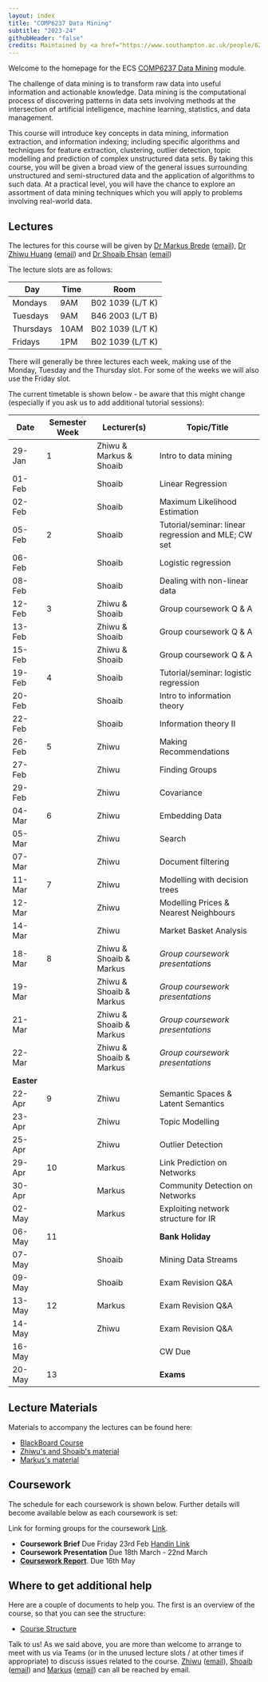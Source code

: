 ```yaml
---
layout: index
title: "COMP6237 Data Mining"
subtitle: "2023-24"
githubHeader: "false"
credits: Maintained by <a href="https://www.southampton.ac.uk/people/628dpz/doctor-shoaib-ehsan">Dr Shoaib Ehsan</a>.
---
```


Welcome to the homepage for the ECS [COMP6237 Data Mining](https://secure.ecs.soton.ac.uk/module/COMP6237) module.

The challenge of data mining is to transform raw data into useful information and actionable knowledge. Data mining is the computational process of discovering patterns in data sets involving methods at the intersection of artificial intelligence, machine learning, statistics, and data management. 

This course will introduce key concepts in data mining, information extraction, and information indexing; including specific algorithms and techniques for feature extraction, clustering, outlier detection, topic modelling and prediction of complex unstructured data sets. By taking this course, you will be given a broad view of the general issues surrounding unstructured and semi-structured data and the application of algorithms to such data. At a practical level, you will have the chance to explore an assortment of data mining techniques which you will apply to problems involving real-world data. 

## Lectures
The lectures for this course will be given by <a href="http://www.ecs.soton.ac.uk/people/mb8">Dr Markus Brede</a> ([email](mailto:mb8@ecs.soton.ac.uk)), <a href="http://www.ecs.soton.ac.uk/people/jh1c18">Dr Zhiwu Huang</a> ([email](mailto:zhiwu.huang@soton.ac.uk)) and <a href="http://www.ecs.soton.ac.uk/people/se3e22">Dr Shoaib Ehsan</a>  ([email](mailto:s.ehsan@soton.ac.uk))

The lecture slots are as follows: 

Day        | Time | Room   
-----------|------|---------------
Mondays    | 9AM	| B02 1039 (L/T K)
Tuesdays   | 9AM  | B46 2003 (L/T B)
Thursdays	 | 10AM	| B02 1039 (L/T K)
Fridays	   | 1PM	| B02 1039 (L/T K)

There will generally be three lectures each week, making use of the Monday, Tuesday and the Thursday slot. For some of the weeks we will also use the Friday slot. 

The current timetable is shown below - be aware that this might change (especially if you ask us to add additional tutorial sessions):

| Date       | Semester Week | Lecturer(s)             | Topic/Title                                           | 
|------------|---------------|-------------------------|-------------------------------------------------------| 
| 29-Jan     | 1             | Zhiwu & Markus & Shoaib | Intro to data mining                                  | 
| 01-Feb     |               | Shoaib                  | Linear Regression                                     |
| 02-Feb     |               | Shoaib                  | Maximum Likelihood Estimation                         | 
| 05-Feb     | 2             | Shoaib                  | Tutorial/seminar: linear regression and MLE; CW set   | 
| 06-Feb     |               | Shoaib                  | Logistic regression                                   |
| 08-Feb     |               | Shoaib                  | Dealing with non-linear data                          |
| 12-Feb     | 3             | Zhiwu & Shoaib          | Group coursework Q & A                                |
| 13-Feb     |               | Zhiwu & Shoaib          | Group coursework Q & A                                |
| 15-Feb     |               | Zhiwu & Shoaib          | Group coursework Q & A                                | 
| 19-Feb     | 4             | Shoaib                  | Tutorial/seminar: logistic regression                 |
| 20-Feb     |               | Shoaib                  | Intro to information theory                           |
| 22-Feb     |               | Shoaib                  | Information theory II                                 |
| 26-Feb     | 5             | Zhiwu                   | Making Recommendations                                | 
| 27-Feb     |               | Zhiwu                   | Finding Groups                                        |
| 29-Feb     |               | Zhiwu                   | Covariance                                            |      
| 04-Mar     | 6             | Zhiwu                   | Embedding Data                                        |
| 05-Mar     |               | Zhiwu                   | Search                                                |
| 07-Mar     |               | Zhiwu                   | Document filtering                                    |
| 11-Mar     | 7             | Zhiwu                   | Modelling with decision trees                         |
| 12-Mar     |               | Zhiwu                   | Modelling Prices & Nearest Neighbours                 | 
| 14-Mar     |               | Zhiwu                   | Market Basket Analysis                                |
| 18-Mar     | 8             | Zhiwu & Shoaib & Markus | _Group coursework presentations_                      | 
| 19-Mar     |               | Zhiwu & Shoaib & Markus | _Group coursework presentations_                      | 
| 21-Mar     |               | Zhiwu & Shoaib & Markus | _Group coursework presentations_                      |
| 22-Mar     |               | Zhiwu & Shoaib & Markus | _Group coursework presentations_                      | 
| **Easter** |               |                         |                                                       | 
| 22-Apr     | 9             | Zhiwu                   | Semantic Spaces & Latent Semantics                    |
| 23-Apr     |               | Zhiwu                   | Topic Modelling                                       |
| 25-Apr     |               | Zhiwu                   | Outlier Detection                                     |
| 29-Apr     | 10            | Markus                  | Link Prediction on Networks                           |
| 30-Apr     |               | Markus                  | Community Detection on Networks                       |
| 02-May     |               | Markus                  | Exploiting network structure for IR                   | 
| 06-May     | 11            |                         | **Bank Holiday**                                      |
| 07-May     |               | Shoaib                  | Mining Data Streams                                   |
| 09-May     |               | Shoaib                  | Exam Revision Q&A                                     |  
| 13-May     | 12            | Markus                  | Exam Revision Q&A                                     | 
| 14-May     |               | Zhiwu                   | Exam Revision Q&A                                     |
| 16-May     |               |                         | CW Due                                                | 
| 20-May     | 13            |                         | **Exams**                                             |



## Lecture Materials
Materials to accompany the lectures can be found here:
* [BlackBoard Course](https://blackboard.soton.ac.uk/)
* [Zhiwu's and Shoaib's material](jon.html)
* [Markus's material](http://users.ecs.soton.ac.uk/mb8/stats/datamining.html)

## Coursework
The schedule for each coursework is shown below. Further details will become available below as each coursework is set:

Link for forming groups for the coursework [Link](https://secure.ecs.soton.ac.uk/student/wiki/w/COMP6237-2022-classlist).
* **Coursework Brief** Due Friday 23rd Feb [Handin Link](https://handin.ecs.soton.ac.uk/handin/2223/COMP6237/2/)
* **Coursework Presentation** Due 18th March - 22nd March 
* **[Coursework Report](https://comp6237.ecs.soton.ac.uk/cw/coursework1.html)**. Due 16th May

## Where to get additional help
Here are a couple of documents to help you. The first is an overview of the course, so that you can see the structure: 
* [Course Structure](./lectures/pdf/COMP6237KO.pdf)

Talk to us! As we said above, you are more than welcome to arrange to meet with us via Teams (or in the unused lecture slots / at other times if appropriate) to discuss issues related to the course. <a href="https://www.southampton.ac.uk/people/62bxzm/doctor-zhiwu-huang">Zhiwu</a> ([email](mailto:zhiwu.huang@soton.ac.uk)),  <a href="http://www.ecs.soton.ac.uk/people/se3e22">Shoaib</a> ([email](mailto:se3e22@ecs.soton.ac.uk)) and <a href="http://www.ecs.soton.ac.uk/people/mb8">Markus</a> ([email](mailto:mb8@ecs.soton.ac.uk)) can all be reached by email.
<!---or by coming to find us in our offices (32/3091 for Shoaib & 32/4033 for Markus). --->

<!---For further practical help, you can also talk with the PhD students, who run the help desk in the Zepler lab.--->
